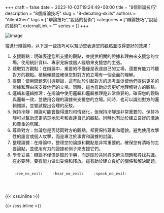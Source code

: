 +++ 
draft = false
date = 2023-10-03T19:24:49+08:00
title = "8個辯論技巧"
description = "8個辯論技巧"
slug = "8-debating-skills"
authors = "AllenChen"
tags = ["辯論技巧","說話的藝術"]
categories = ["辯論技巧","說話的藝術"]
externalLink = ""
series = []
+++

![image](/images/post/A-rabbit-with-big-blue-eyes-taking-part-in-debate-competition-at-school-with-Van-Gogh-style.jpeg)

當進行辯論時，以下是一些技巧可以幫助您表達您的觀點並取得更好的效果：
1. 支援觀點：明確表達您所支援的觀點，並提供相關的證據和理由來支援您的立場。使用統計資料、專家見解或個人經驗來支援您的主張。
2. 聽取對方觀點：在辯論中，重要的不僅僅是表達自己的立場，還要有能力聆聽對方的觀點。積極傾聽並確保您對對方的立場有一個全面的理解。
3. 提問：使用問題來引導辯論，這有助於引起對方的思考並促使他們提供更多的證據和理由來支援他們的立場。同時，這也有助於您更好地理解對方的觀點。
4. 邏輯和邏輯推理：在辯論中使用邏輯和邏輯推理是非常重要的。確保您的觀點與邏輯一致，並使用合理的論據來支援您的立場。同時，也可以識別對方的邏輯錯誤，並嘗試提出合理的反駁。
5. 保持冷靜：辯論可能會變得激烈和情緒化，但保持冷靜是非常重要的。保持冷靜可以幫助您更清楚地思考和表達自己的觀點，同時也有助於建立良好的溝通和尊重的氛圍。
6. 尊重對方：無論您是否認同對方的觀點，都要保持尊重和禮貌。避免使用攻擊性的語言或個人攻擊，而是專注於事實和論據的討論。
7. 整理論據：在辯論中，整理您的論據和觀點是非常重要的。確保您有清晰的主要論點，並使用有力的證據和例子來支援它們。
8. 學會妥協：辯論不僅僅是關於爭勝，而是關於共同尋求解決問題和尋找共識。在必要時，要有能力做出妥協和釋放。這有助於建立良好的關係和解決問題。

<p><span class="nowrap"><span class="emojify">🙈</span> <code>:see_no_evil:</code></span>  <span class="nowrap"><span class="emojify">🙉</span> <code>:hear_no_evil:</code></span>  <span class="nowrap"><span class="emojify">🙊</span> <code>:speak_no_evil:</code></span></p>
<br>
    

{{< css.inline >}}
<style>
.emojify {
	font-family: Apple Color Emoji, Segoe UI Emoji, NotoColorEmoji, Segoe UI Symbol, Android Emoji, EmojiSymbols;
	font-size: 2rem;
	vertical-align: middle;
}
@media screen and (max-width:650px) {
  .nowrap {
    display: block;
    margin: 25px 0;
  }
}
</style>
{{< /css.inline >}}
